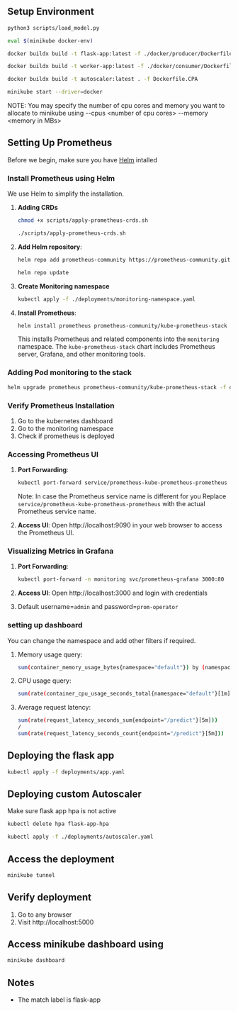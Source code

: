 ## Setup Environment
```bash
python3 scripts/load_model.py
```
```bash
eval $(minikube docker-env)
```
``` bash
docker buildx build -t flask-app:latest -f ./docker/producer/Dockerfile.flaskapp .
```
``` bash
docker buildx build -t worker-app:latest -f ./docker/consumer/Dockerfile.worker .
```
``` bash
docker buildx build -t autoscaler:latest . -f Dockerfile.CPA 
```
``` bash
minikube start --driver=docker
```
NOTE: You may specify the number of cpu cores and memory you want to allocate to minikube using --cpus \<number of cpu cores> --memory \<memory in MBs>

## Setting Up Prometheus
Before we begin, make sure you have [Helm](https://helm.sh/docs/intro/install/) intalled

### Install Prometheus using Helm

We use Helm to simplify the installation.
1. **Adding CRDs**
    ``` bash
    chmod +x scripts/apply-prometheus-crds.sh
    ```
    ``` bash
    ./scripts/apply-prometheus-crds.sh
    ```
2. **Add Helm repository**:
   ```bash
   helm repo add prometheus-community https://prometheus-community.github.io/helm-charts
   ```
   ```bash
   helm repo update
   ```
3. **Create Monitoring namespace**
    ```bash
    kubectl apply -f ./deployments/monitoring-namespace.yaml
    ```
    
4. **Install Prometheus**:
   ```bash
   helm install prometheus prometheus-community/kube-prometheus-stack --namespace monitoring
   ```
   This installs Prometheus and related components into the `monitoring` namespace. The `kube-prometheus-stack` chart includes Prometheus server, Grafana, and other monitoring tools.

### Adding Pod monitoring to the stack
```bash
helm upgrade prometheus prometheus-community/kube-prometheus-stack -f deployments/prometheus.yaml -n monitoring
```

### Verify Prometheus Installation

1. Go to the kubernetes dashboard 
2. Go to the monitoring namespace
3. Check if prometheus is deployed

### Accessing Prometheus UI

1. **Port Forwarding**:
   ```bash
   kubectl port-forward service/prometheus-kube-prometheus-prometheus 9090:9090 -n monitoring
   ```
   Note: In case the Prometheus service name is different for you Replace `service/prometheus-kube-prometheus-prometheus` with the actual Prometheus service name.

2. **Access UI**: Open http://localhost:9090 in your web browser to access the Prometheus UI.

### Visualizing Metrics in Grafana

1. **Port Forwarding**:
   ```bash
   kubectl port-forward -n monitoring svc/prometheus-grafana 3000:80
   ```
2. **Access UI**: Open http://localhost:3000 and login with credentials 

3. Default username=`admin` and password=`prom-operator`

### setting up dashboard
You can change the namespace and add other filters if required.
1. Memory usage query:
   ```bash 
   sum(container_memory_usage_bytes{namespace="default"}) by (namespace, pod)
   ```
2. CPU usage query: 
   ```bash 
   sum(rate(container_cpu_usage_seconds_total{namespace="default"}[1m])) by (namespace, pod)
   ```
3. Average request latency:
   ```bash
   sum(rate(request_latency_seconds_sum{endpoint="/predict"}[5m])) 
   / 
   sum(rate(request_latency_seconds_count{endpoint="/predict"}[5m]))
   ``` 
## Deploying the flask app
``` bash
kubectl apply -f deployments/app.yaml
``` 
## Deploying custom Autoscaler
Make sure flask app hpa is not active
```bash
kubectl delete hpa flask-app-hpa
```
```bash
kubectl apply -f ./deployments/autoscaler.yaml
```

## Access the deployment 
```bash 
minikube tunnel
```

## Verify deployment
1. Go to any browser 
2. Visit http://localhost:5000

## Access minikube dashboard using
```bash 
minikube dashboard
```
## Notes 
- The match label is flask-app